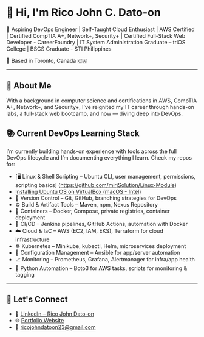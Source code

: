 # 👋 Hi, I'm Rico John C. Dato-on

🎯 Aspiring DevOps Engineer | Self-Taught Cloud Enthusiast | AWS Certified | Certified CompTIA A+, Network+, Security+ | Certified Full-Stack Web Developer - CareerFoundry | IT System Administration Graduate – triOS College | BSCS Graduate - STI Philippines

📍 Based in Toronto, Canada 🇨🇦  

---

## 🚀 About Me

With a background in computer science and certifications in AWS, CompTIA A+, Network+, and Security+, I’ve reignited my IT career through hands-on labs, a full-stack web bootcamp, and now — diving deep into DevOps.

## 📚 Current DevOps Learning Stack

I’m currently building hands-on experience with tools across the full DevOps lifecycle and I’m documenting everything I learn. Check my repos for:

- [🖥️ Linux & Shell Scripting – Ubuntu CLI, user management, permissions, scripting basics] (https://github.com/mirjSolution/Linux-Module)
- [Installing Ubuntu OS on VirtualBox (macOS - Intel)](https://github.com/mirjSolution/Installing-Ubuntu-OS-on-VirtualBox-macOS---Intel-)
- 🧠 Version Control – Git, GitHub, branching strategies for DevOps
- ⚙️ Build & Artifact Tools – Maven, npm, Nexus Repository
- 🐳 Containers – Docker, Compose, private registries, container deployment
- 🔁 CI/CD – Jenkins pipelines, GitHub Actions, automation with Docker
- ☁️ Cloud & IaC – AWS (EC2, IAM, EKS), Terraform for cloud infrastructure
- ☸️ Kubernetes – Minikube, kubectl, Helm, microservices deployment
- 🧾 Configuration Management – Ansible for app/server automation
- 📈 Monitoring – Prometheus, Grafana, Alertmanager for infra/app health
- 🐍 Python Automation – Boto3 for AWS tasks, scripts for monitoring & tagging
  
---

## 💬 Let's Connect

- 🔗 [LinkedIn – Rico John Dato-on](https://www.linkedin.com/in/rico-john-dato-on)
- 🌐 [Portfolio Website](https://ricodatoon.netlify.app)
- 📧 ricojohndatoon23@gmail.com
